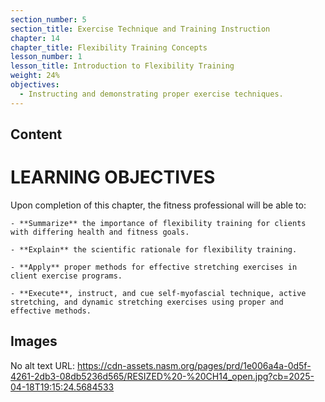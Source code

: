 ```yaml
---
section_number: 5
section_title: Exercise Technique and Training Instruction
chapter: 14
chapter_title: Flexibility Training Concepts
lesson_number: 1
lesson_title: Introduction to Flexibility Training
weight: 24%
objectives:
  - Instructing and demonstrating proper exercise techniques.
---
```


## Content
# LEARNING OBJECTIVES

Upon completion of this chapter, the fitness professional will be able to:

	- **Summarize** the importance of flexibility training for clients with differing health and fitness goals.

	- **Explain** the scientific rationale for flexibility training.

	- **Apply** proper methods for effective stretching exercises in client exercise programs.

	- **Execute**, instruct, and cue self-myofascial technique, active stretching, and dynamic stretching exercises using proper and effective methods.

## Images

No alt text
URL: https://cdn-assets.nasm.org/pages/prd/1e006a4a-0d5f-4261-2db3-08db5236d565/RESIZED%20-%20CH14_open.jpg?cb=2025-04-18T19:15:24.5684533
